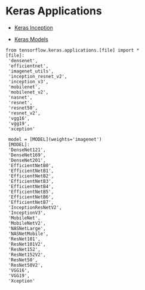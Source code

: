 # Keras Applications

* [Keras Inception](https://github.com/EN10/KerasInception)   

* [Keras Models](https://github.com/EN10/KerasModels)   

```
from tensorflow.keras.applications.[file] import *
[file]:
 'densenet',
 'efficientnet',
 'imagenet_utils',
 'inception_resnet_v2',
 'inception_v3',
 'mobilenet',
 'mobilenet_v2',
 'nasnet',
 'resnet',
 'resnet50',
 'resnet_v2',
 'vgg16',
 'vgg19',
 'xception'
 
 model = [MODEL](weights='imagenet')
 [MODEL]:
 'DenseNet121',
 'DenseNet169',
 'DenseNet201',
 'EfficientNetB0',
 'EfficientNetB1',
 'EfficientNetB2',
 'EfficientNetB3',
 'EfficientNetB4',
 'EfficientNetB5',
 'EfficientNetB6',
 'EfficientNetB7',
 'InceptionResNetV2',
 'InceptionV3',
 'MobileNet',
 'MobileNetV2',
 'NASNetLarge',
 'NASNetMobile',
 'ResNet101',
 'ResNet101V2',
 'ResNet152',
 'ResNet152V2',
 'ResNet50',
 'ResNet50V2',
 'VGG16',
 'VGG19',
 'Xception'
